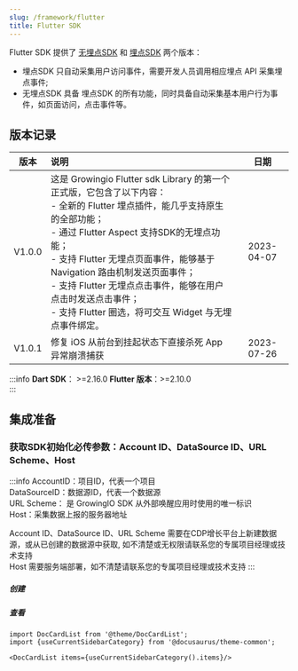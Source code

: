 ```yaml
---
slug: /framework/flutter
title: Flutter SDK
---
```


Flutter SDK 提供了 [无埋点SDK](/docs/framework/flutter/index.md) 和 [埋点SDK](/docs/framework/flutter/index.md) 两个版本：
* 埋点SDK 只自动采集用户访问事件，需要开发人员调用相应埋点 API 采集埋点事件;
* 无埋点SDK 具备 埋点SDK 的所有功能，同时具备自动采集基本用户行为事件，如页面访问，点击事件等。

## 版本记录
|    版本    | 说明 |  日期  |
|:-------:| :----  |  :-------:  |
| V1.0.0 | 这是 Growingio Flutter sdk Library 的第一个正式版，它包含了以下内容：<br/>- 全新的 Flutter 埋点插件，能几乎支持原生的全部功能；<br/>- 通过 Flutter Aspect 支持SDK的无埋点功能；<br/>- 支持 Flutter 无埋点页面事件，能够基于 Navigation 路由机制发送页面事件；<br/>- 支持 Flutter 无埋点点击事件，能够在用户点击时发送点击事件；<br/>- 支持 Flutter 圈选，将可交互 Widget 与无埋点事件绑定。 | 2023-04-07 |
| V1.0.1 | 修复 iOS 从前台到挂起状态下直接杀死 App 异常崩溃捕获 | 2023-07-26 |

:::info
**Dart SDK**： >=2.16.0 
**Flutter 版本**：>=2.10.0<br/>
:::

## 集成准备
### 获取SDK初始化必传参数：Account ID、DataSource ID、URL Scheme、Host
:::info
AccountID：项目ID，代表一个项目<br/>
DataSourceID：数据源ID，代表一个数据源<br/>
URL Scheme： 是 GrowingIO SDK 从外部唤醒应用时使用的唯一标识<br/>
Host：采集数据上报的服务器地址<br/>

Account ID、DataSource ID、URL Scheme 需要在CDP增长平台上新建数据源，或从已创建的数据源中获取, 如不清楚或无权限请联系您的专属项目经理或技术支持<br/>
Host 需要服务端部署，如不清楚请联系您的专属项目经理或技术支持
:::
##### 创建
<ImageLoader path="img/common/createapplication" />

##### 查看
<ImageLoader path="img/common/showappdatasourceid" />


```mdx-code-block
import DocCardList from '@theme/DocCardList';
import {useCurrentSidebarCategory} from '@docusaurus/theme-common';

<DocCardList items={useCurrentSidebarCategory().items}/>
```

